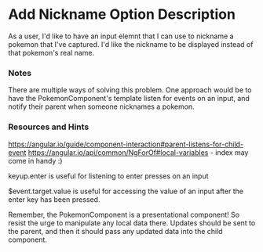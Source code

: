 # Add Nickname Option Description
As a user, I'd like to have an input elemnt that I can use to nickname a pokemon that I've captured. I'd like the nickname to be displayed instead of that pokemon's real name.

### Notes

There are multiple ways of solving this problem.
One approach would be to have the PokemonComponent's template listen for events on an input, and notify their parent when someone nicknames a pokemon.

### Resources and Hints
https://angular.io/guide/component-interaction#parent-listens-for-child-event
https://angular.io/api/common/NgForOf#local-variables  - index may come in handy :)

keyup.enter is useful for listening to enter presses on an input

$event.target.value is useful for accessing the value of an input after the enter key has been pressed.

Remember, the PokemonComponent is a presentational component! So resist the urge to manipulate any local data there. Updates should be sent to the parent, and then it should pass any updated data into the child component. 
